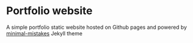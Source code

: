# Portfolio website
A simple portfolio static website hosted on Github pages and powered by [minimal-mistakes](https://github.com/mmistakes/minimal-mistakes/) Jekyll theme